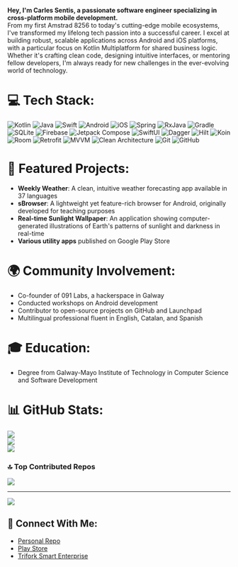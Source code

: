 <!-- 
<meta name="description" content="Carles Sentis - Software Engineer with expertise in Android, iOS, and Kotlin Multiplatform development. Specializing in cross-platform mobile development and clean architecture.">
<meta name="keywords" content="Carles Sentis, Software Engineer, Mobile Development, Android, iOS, Kotlin Multiplatform, Java, Swift, SwiftUI, Spring Framework, RESTful APIs, MVVM, Clean Architecture, Room, SwiftData, Jetpack, Dagger2, Hilt, Koin, RxJava, Combine, GRDB, Retrofit">
<meta name="author" content="Carles Sentis">
-->

**Hey, I'm Carles Sentis, a passionate software engineer specializing in cross-platform mobile development.**  
From my first Amstrad 8256 to today's cutting-edge mobile ecosystems, I've transformed my lifelong tech passion into a successful career. I excel at building robust, scalable applications across Android and iOS platforms, with a particular focus on Kotlin Multiplatform for shared business logic. Whether it's crafting clean code, designing intuitive interfaces, or mentoring fellow developers, I'm always ready for new challenges in the ever-evolving world of technology.

# 💻 Tech Stack:
![Kotlin](https://img.shields.io/badge/kotlin-%237F52FF.svg?style=for-the-badge&logo=kotlin&logoColor=white) ![Java](https://img.shields.io/badge/java-%23ED8B00.svg?style=for-the-badge&logo=openjdk&logoColor=white) ![Swift](https://img.shields.io/badge/swift-F54A2A?style=for-the-badge&logo=swift&logoColor=white) ![Android](https://img.shields.io/badge/Android-3DDC84?style=for-the-badge&logo=android&logoColor=white) ![iOS](https://img.shields.io/badge/iOS-000000?style=for-the-badge&logo=ios&logoColor=white) ![Spring](https://img.shields.io/badge/spring-%236DB33F.svg?style=for-the-badge&logo=spring&logoColor=white) ![RxJava](https://img.shields.io/badge/rxjava-%23B7178C.svg?style=for-the-badge&logo=reactivex&logoColor=white) ![Gradle](https://img.shields.io/badge/Gradle-02303A.svg?style=for-the-badge&logo=Gradle&logoColor=white) ![SQLite](https://img.shields.io/badge/sqlite-%2307405e.svg?style=for-the-badge&logo=sqlite&logoColor=white) ![Firebase](https://img.shields.io/badge/firebase-%23039BE5.svg?style=for-the-badge&logo=firebase) ![Jetpack Compose](https://img.shields.io/badge/Jetpack%20Compose-4285F4.svg?style=for-the-badge&logo=jetpackcompose&logoColor=white) ![SwiftUI](https://img.shields.io/badge/SwiftUI-F05138?style=for-the-badge&logo=swift&logoColor=white) ![Dagger](https://img.shields.io/badge/Dagger-2C4F7C?style=for-the-badge&logo=dagger&logoColor=white) ![Hilt](https://img.shields.io/badge/Hilt-2C4F7C?style=for-the-badge&logo=android&logoColor=white) ![Koin](https://img.shields.io/badge/Koin-EF7F1A?style=for-the-badge&logo=kotlin&logoColor=white) ![Room](https://img.shields.io/badge/Room-2C4F7C?style=for-the-badge&logo=android&logoColor=white) ![Retrofit](https://img.shields.io/badge/Retrofit-48B983?style=for-the-badge&logo=square&logoColor=white) ![MVVM](https://img.shields.io/badge/MVVM-5C2D91?style=for-the-badge&logo=.net&logoColor=white) ![Clean Architecture](https://img.shields.io/badge/Clean%20Architecture-6DB33F?style=for-the-badge&logo=spring&logoColor=white) ![Git](https://img.shields.io/badge/git-%23F05033.svg?style=for-the-badge&logo=git&logoColor=white) ![GitHub](https://img.shields.io/badge/github-%23121011.svg?style=for-the-badge&logo=github&logoColor=white)

# 📱 Featured Projects:
- **Weekly Weather**: A clean, intuitive weather forecasting app available in 37 languages
- **sBrowser**: A lightweight yet feature-rich browser for Android, originally developed for teaching purposes
- **Real-time Sunlight Wallpaper**: An application showing computer-generated illustrations of Earth's patterns of sunlight and darkness in real-time
- **Various utility apps** published on Google Play Store

# 🌍 Community Involvement:
- Co-founder of 091 Labs, a hackerspace in Galway
- Conducted workshops on Android development
- Contributor to open-source projects on GitHub and Launchpad
- Multilingual professional fluent in English, Catalan, and Spanish

# 🎓 Education:
- Degree from Galway-Mayo Institute of Technology in Computer Science and Software Development

# 📊 GitHub Stats:
![](https://github-readme-stats.vercel.app/api?username=codeskraps&theme=dark&hide_border=false&include_all_commits=true&count_private=true)<br/>
![](https://github-readme-streak-stats.herokuapp.com/?user=codeskraps&theme=dark&hide_border=false)<br/>
![](https://github-readme-stats.vercel.app/api/top-langs/?username=codeskraps&theme=dark&hide_border=false&include_all_commits=true&count_private=true&layout=compact)

### 🔝 Top Contributed Repos
![](https://github-contributor-stats.vercel.app/api?username=codeskraps&limit=5&theme=dark&combine_all_yearly_contributions=true)

---
[![](https://visitcount.itsvg.in/api?id=codeskraps&icon=0&color=0)](https://visitcount.itsvg.in)

## 🔗 Connect With Me:
- [Personal Repo](https://repo.codeskraps.com/codeskraps)
- [Play Store](https://play.google.com/store/apps/developer?id=Codeskraps)
- [Trifork Smart Enterprise](https://trifork.com/)
